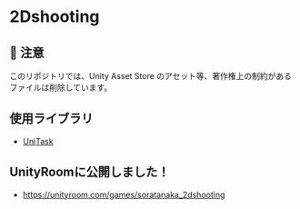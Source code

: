 # 2Dshooting

## 🚫 注意
このリポジトリでは、Unity Asset Store のアセット等、著作権上の制約があるファイルは削除しています。
## 使用ライブラリ
- [UniTask](https://github.com/Cysharp/UniTask)
## UnityRoomに公開しました！
- https://unityroom.com/games/soratanaka_2dshooting
